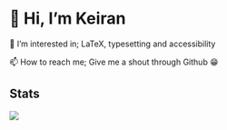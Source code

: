 # 👋 Hi, I’m Keiran

👀 I’m interested in; LaTeX, typesetting and accessibility

📫 How to reach me; Give me a shout through Github 😁

## Stats

[![](https://github-readme-stats.vercel.app/api?username=kjharcombe&theme=nightowl&show_icons=true)](https://github.com/anuraghazra/github-readme-stats)

<!---
kjharcombe/kjharcombe is a ✨ special ✨ repository because its `README.md` (this file) appears on your GitHub profile.
You can click the Preview link to take a look at your changes.
--->
